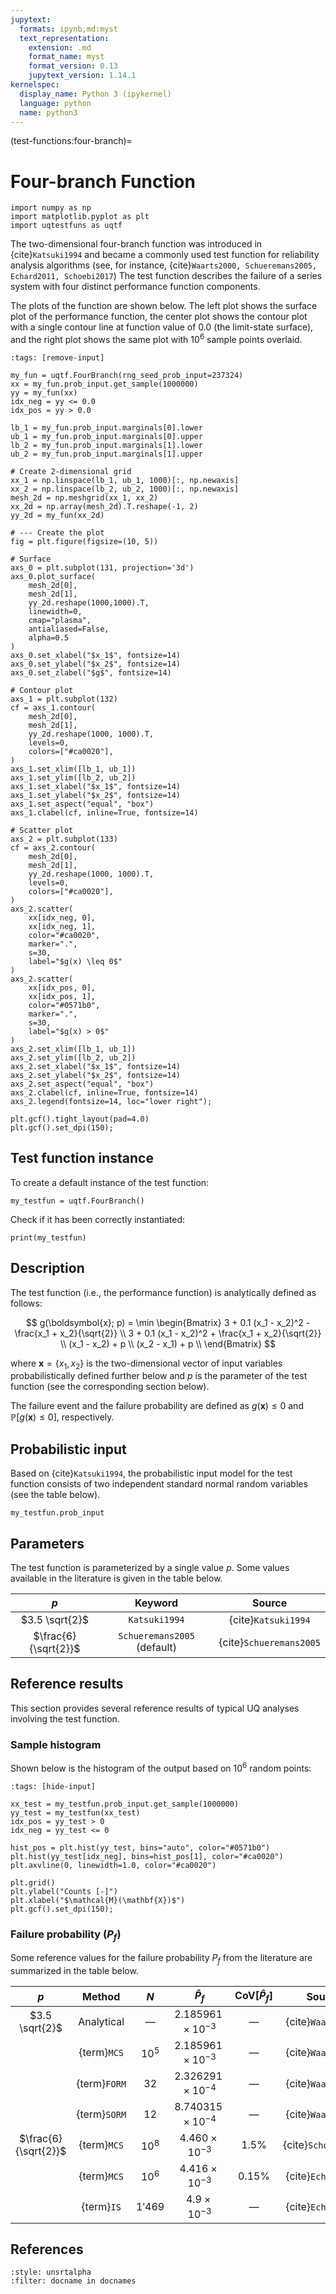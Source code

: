 ```yaml
---
jupytext:
  formats: ipynb,md:myst
  text_representation:
    extension: .md
    format_name: myst
    format_version: 0.13
    jupytext_version: 1.14.1
kernelspec:
  display_name: Python 3 (ipykernel)
  language: python
  name: python3
---
```


(test-functions:four-branch)=
# Four-branch Function

```{code-cell} ipython3
import numpy as np
import matplotlib.pyplot as plt
import uqtestfuns as uqtf
```

The two-dimensional four-branch function was introduced in {cite}`Katsuki1994`
and became a commonly used test function for reliability analysis algorithms
(see, for instance, {cite}`Waarts2000, Schueremans2005, Echard2011, Schoebi2017`)
The test function describes the failure of a series system with four distinct
performance function components.

The plots of the function are shown below. The left plot shows the surface
plot of the performance function, the center plot shows the contour
plot with a single contour line at function value of $0.0$ (the limit-state
surface), and the right plot shows the same plot with $10^6$ sample points
overlaid.

```{code-cell} ipython3
:tags: [remove-input]

my_fun = uqtf.FourBranch(rng_seed_prob_input=237324)
xx = my_fun.prob_input.get_sample(1000000)
yy = my_fun(xx)
idx_neg = yy <= 0.0
idx_pos = yy > 0.0

lb_1 = my_fun.prob_input.marginals[0].lower
ub_1 = my_fun.prob_input.marginals[0].upper
lb_2 = my_fun.prob_input.marginals[1].lower
ub_2 = my_fun.prob_input.marginals[1].upper

# Create 2-dimensional grid
xx_1 = np.linspace(lb_1, ub_1, 1000)[:, np.newaxis]
xx_2 = np.linspace(lb_2, ub_2, 1000)[:, np.newaxis]
mesh_2d = np.meshgrid(xx_1, xx_2)
xx_2d = np.array(mesh_2d).T.reshape(-1, 2)
yy_2d = my_fun(xx_2d)

# --- Create the plot
fig = plt.figure(figsize=(10, 5))

# Surface
axs_0 = plt.subplot(131, projection='3d')
axs_0.plot_surface(
    mesh_2d[0],
    mesh_2d[1],
    yy_2d.reshape(1000,1000).T,
    linewidth=0,
    cmap="plasma",
    antialiased=False,
    alpha=0.5
)
axs_0.set_xlabel("$x_1$", fontsize=14)
axs_0.set_ylabel("$x_2$", fontsize=14)
axs_0.set_zlabel("$g$", fontsize=14)

# Contour plot
axs_1 = plt.subplot(132)
cf = axs_1.contour(
    mesh_2d[0],
    mesh_2d[1],
    yy_2d.reshape(1000, 1000).T,
    levels=0,
    colors=["#ca0020"],
)
axs_1.set_xlim([lb_1, ub_1])
axs_1.set_ylim([lb_2, ub_2])
axs_1.set_xlabel("$x_1$", fontsize=14)
axs_1.set_ylabel("$x_2$", fontsize=14)
axs_1.set_aspect("equal", "box")
axs_1.clabel(cf, inline=True, fontsize=14)

# Scatter plot
axs_2 = plt.subplot(133)
cf = axs_2.contour(
    mesh_2d[0],
    mesh_2d[1],
    yy_2d.reshape(1000, 1000).T,
    levels=0,
    colors=["#ca0020"],
)
axs_2.scatter(
    xx[idx_neg, 0],
    xx[idx_neg, 1],
    color="#ca0020",
    marker=".",
    s=30,
    label="$g(x) \leq 0$"
)
axs_2.scatter(
    xx[idx_pos, 0],
    xx[idx_pos, 1],
    color="#0571b0",
    marker=".",
    s=30,
    label="$g(x) > 0$"
)
axs_2.set_xlim([lb_1, ub_1])
axs_2.set_ylim([lb_2, ub_2])
axs_2.set_xlabel("$x_1$", fontsize=14)
axs_2.set_ylabel("$x_2$", fontsize=14)
axs_2.set_aspect("equal", "box")
axs_2.clabel(cf, inline=True, fontsize=14)
axs_2.legend(fontsize=14, loc="lower right");

plt.gcf().tight_layout(pad=4.0)
plt.gcf().set_dpi(150);
```

## Test function instance

To create a default instance of the test function:

```{code-cell} ipython3
my_testfun = uqtf.FourBranch()
```

Check if it has been correctly instantiated:

```{code-cell} ipython3
print(my_testfun)
```

## Description

The test function (i.e., the performance function) is analytically defined
as follows:

$$
g(\boldsymbol{x}; p) = \min \begin{Bmatrix}
3 + 0.1 (x_1 - x_2)^2 - \frac{x_1 + x_2}{\sqrt{2}} \\
3 + 0.1 (x_1 - x_2)^2 + \frac{x_1 + x_2}{\sqrt{2}} \\
(x_1 - x_2) + p \\
(x_2 - x_1) + p \\
\end{Bmatrix}
$$

where $\boldsymbol{x} = \{ x_1, x_2 \}$ is the two-dimensional vector of
input variables probabilistically defined further below and $p$ is the 
parameter of the test function (see the corresponding section below).

The failure event and the failure probability are defined as
$g(\boldsymbol{x}) \leq 0$ and $\mathbb{P}[g(\boldsymbol{x}) \leq 0]$,
respectively.

## Probabilistic input

Based on {cite}`Katsuki1994`, the probabilistic input model for
the test function consists of two independent standard normal random variables
(see the table below).

```{code-cell} ipython3
my_testfun.prob_input
```

## Parameters

The test function is parameterized by a single value $p$. Some values available
in the literature is given in the table below.

|         $p$          |           Keyword           |         Source          |
|:--------------------:|:---------------------------:|:-----------------------:|
|    $3.5 \sqrt{2}$    |        `Katsuki1994`        |   {cite}`Katsuki1994`   |
| $\frac{6}{\sqrt{2}}$ | `Schueremans2005` (default) | {cite}`Schueremans2005` |

## Reference results

This section provides several reference results of typical UQ analyses involving
the test function.

### Sample histogram

Shown below is the histogram of the output based on $10^6$ random points:

```{code-cell} ipython3
:tags: [hide-input]

xx_test = my_testfun.prob_input.get_sample(1000000)
yy_test = my_testfun(xx_test)
idx_pos = yy_test > 0
idx_neg = yy_test <= 0

hist_pos = plt.hist(yy_test, bins="auto", color="#0571b0")
plt.hist(yy_test[idx_neg], bins=hist_pos[1], color="#ca0020")
plt.axvline(0, linewidth=1.0, color="#ca0020")

plt.grid()
plt.ylabel("Counts [-]")
plt.xlabel("$\mathcal{M}(\mathbf{X})$")
plt.gcf().set_dpi(150);
```

### Failure probability ($P_f$)

Some reference values for the failure probability $P_f$ from the literature
are summarized in the table below.

|         $p$          |    Method    |     $N$     |        $\hat{P}_f$        | $\mathrm{CoV}[\hat{P}_f]$ |          Source          |
|:--------------------:|:------------:|:-----------:|:-------------------------:|:-------------------------:|:------------------------:|
|    $3.5 \sqrt{2}$    |  Analytical  |   &#8212;   | $2.185961 \times 10^{-3}$ |          &#8212;          |    {cite}`Waarts2000`    |
|                      | {term}`MCS`  |   $10^5$    | $2.185961 \times 10^{-3}$ |          &#8212;          |    {cite}`Waarts2000`    |
|                      | {term}`FORM` |    $32$     | $2.326291 \times 10^{-4}$ |          &#8212;          |    {cite}`Waarts2000`    |
|                      | {term}`SORM` |    $12$     | $8.740315 \times 10^{-4}$ |          &#8212;          |    {cite}`Waarts2000`    |
| $\frac{6}{\sqrt{2}}$ | {term}`MCS`  |   $10^8$    |  $4.460 \times 10^{-3}$   |         $1.5 \%$          |   {cite}`Schoebi2017`    |
|                      | {term}`MCS`  |   $10^6$    |  $4.416 \times 10^{-3}$   |         $0.15 \%$         |    {cite}`Echard2011`    |
|                      |  {term}`IS`  |   $1'469$   |   $4.9 \times 10^{-3}$    |          &#8212;          |    {cite}`Echard2011`    |


## References

```{bibliography}
:style: unsrtalpha
:filter: docname in docnames
```
